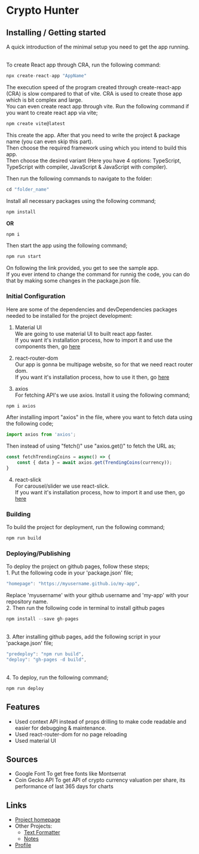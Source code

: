 # Crypto Hunter



## Installing / Getting started

A quick introduction of the minimal setup you need to get the app running.

<br>To create React app through CRA, run the following command:
``` js
npx create-react-app "AppName"
```
The execution speed of the program created through create-react-app (CRA) is slow compared to that of vite. CRA is used to create those app which is bit complex and large.
<br>You can even create react app through vite. Run the following command if you want to create react app via vite;
``` js
npm create vite@latest
```
This create the app. After that you need to write the project & package name (you can even skip this part).
<br>Then choose the required framework using which you intend to build this app.
<br>Then choose the desired variant (Here you have 4 options: TypeScript, TypeScript with compiler, JavaScript & JavaScript with compiler).

Then run the following commands to navigate to the folder:
``` js
cd "folder_name"
```
Install all necessary packages using the following command;
``` js
npm install
```
**OR**
``` js
npm i
```
Then start the app using the following command;
``` js
npm run start
```
On following the link provided, you get to see the sample app.
<br>If you ever intend to change the command for runnig the code, you can do that by making some changes in the package.json file.

### Initial Configuration

Here are some of the dependencies and devDependencies packages needed to be installed for the project development:

1. Material UI
<br>We are going to use material UI to built react app faster.
<br> If you want it's installation process, how to import it and use the components then, go <a href="https://github.com/chyroshan066/notesApp">here</a>

2. react-router-dom
<br>Our app is gonna be multipage website, so for that we need react router dom.
<br> If you want it's installation process, how to use it then, go <a href="https://github.com/chyroshan066/react/tree/main/context-api">here</a>

3. axios
<br>For fetching API's we use axios. Install it using the following command;
``` js
npm i axios
```
After installing import "axios" in the file, where you want to fetch data using the following code;
``` js
import axios from 'axios';
```
Then instead of using "fetch()" use "axios.get()" to fetch the URL as;
``` js
const fetchTrendingCoins = async() => {
    const { data } = await axios.get(TrendingCoins(currency));
}
```

4. react-slick
<br> For carousel/slider we use react-slick. 
<br> If you want it's installation process, how to import it and use then, go <a href="https://github.com/chyroshan066/react/tree/main/react-slick">here</a>

### Building

To build the project for deployment, run the following command;
``` js
npm run build
```

### Deploying/Publishing

To deploy the project on github pages, follow these steps;
<br>1. Put the following code in your 'package.json' file;
``` js
"homepage": "https://myusername.github.io/my-app",
```
Replace 'myusername' with your github username and 'my-app' with your repository name.
<br>2. Then run the following code in terminal to install github pages
``` js
npm install --save gh-pages
```
<br>3. After installing github pages, add the following script in your 'package.json' file;
``` js
"predeploy": "npm run build",
"deploy": "gh-pages -d build",
```
<br>4. To deploy, run the following command;
``` js
npm run deploy
```

## Features

+ Used context API instead of props drilling to make code readable and easier for debugging & maintenance.
+ Used react-router-dom for no page reloading
+ Used material UI

## Sources

+ Google Font
  To get free fonts like Montserrat
+ Coin Gecko API
  To get API of crypto currency valuation per share, its performance of last 365 days for charts

[comment]: # (## Contributing)

## Links
+ <a href = "https://github.com/chyroshan066/crypto-hunter">Project homepage</a>
+ Other Projects:
  - <a href = "https://github.com/chyroshan066/text-formatter">Text Formatter</a>
  - <a href = "https://github.com/chyroshan066/notes">Notes</a>
+ <a href = "https://github.com/chyroshan066">Profile</a>
  
[comment]: # (## Licensing)

